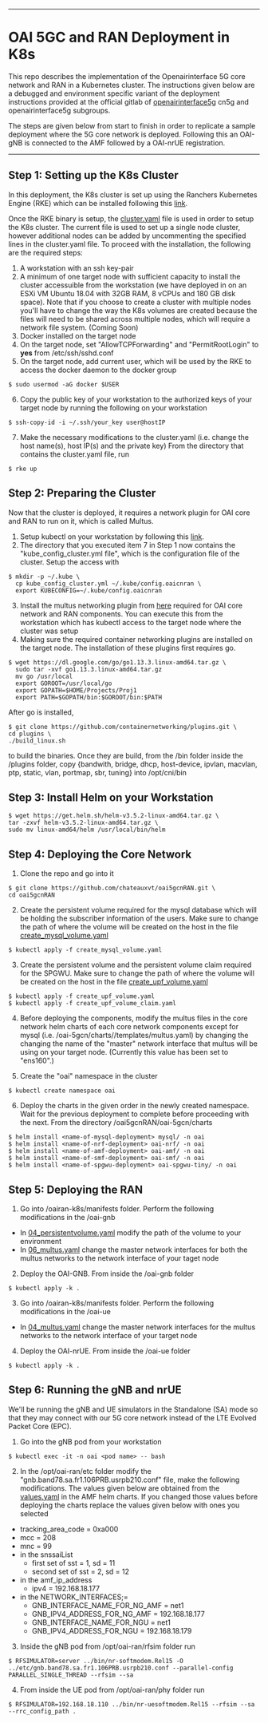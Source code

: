 ------------------------------------------------------------------------------

# OAI 5GC and RAN Deployment in K8s 
 
This repo describes the implementation of the Openairinterface 5G core network and RAN in a Kubernetes cluster. The instructions given below are a debugged and environment specific variant of the deployment instructions provided at the official gitlab of [openairinterface5g](https://gitlab.eurecom.fr/oai) cn5g and openairinterface5g subgroups.

The steps are given below from start to finish in order to replicate a sample deployment where the 5G core network is deployed. Following this an OAI-gNB is connected to the AMF followed by a OAI-nrUE registration.

------------------------------------------------------------------------------

## Step 1: Setting up the K8s Cluster

In this deployment, the K8s cluster is set up using the Ranchers Kubernetes Engine (RKE) which can be installed following this [link](https://rancher.com/docs/rke/latest/en/installation/).

Once the RKE binary is setup, the [cluster.yaml](cluster.yml) file is used in order to setup the K8s cluster. The current file is used to set up a single node cluster, however additional nodes can be added by uncommenting the specified lines in the cluster.yaml file. To proceed with the installation, the following are the required steps: 
1. A workstation with an ssh key-pair
2. A minimum of one target node with sufficient capacity to install the cluster accessuible from the workstation (we have deployed in on an ESXi VM Ubuntu 18.04 with 32GB RAM, 8 vCPUs and 180 GB disk space). Note that if you choose to create a cluster with multiple nodes you'll have to change the way the K8s volumes are created because the files will need to be shared across multiple nodes, which will require a network file system. (Coming Soon)
3. Docker installed on the target node
4. On the target node, set "AllowTCPForwarding" and "PermitRootLogin" to **yes** from /etc/ssh/sshd.conf  
5. On the target node, add current user, which will be used by the RKE to access the docker daemon to the docker group 
```
$ sudo usermod -aG docker $USER
```
6. Copy the public key of your workstation to the authorized keys of your target node by running the following on your workstation
```
$ ssh-copy-id -i ~/.ssh/your_key user@hostIP
```
7. Make the necessary modifications to the cluster.yaml (i.e. change the host name(s), host IP(s) and the private key)
 From the directory that contains the cluster.yaml file, run
```
$ rke up
```
## Step 2: Preparing the Cluster
Now that the cluster is deployed, it requires a network plugin for OAI core and RAN to run on it, which is called Multus. 
1. Setup kubectl on your workstation by following this [link](https://kubernetes.io/docs/tasks/tools/install-kubectl-linux/).
2. The directory that you executed item 7 in Step 1 now contains the "kube_config_cluster.yml file", which is the configuration file of the cluster. Setup the access with
```
$ mkdir -p ~/.kube \
  cp kube_config_cluster.yml ~/.kube/config.oaicnran \
  export KUBECONFIG=~/.kube/config.oaicnran 
```
3. Install the multus networking plugin from [here](https://github.com/k8snetworkplumbingwg/multus-cni) required for OAI core network and RAN components. You can execute this from the workstation which has kubectl access to the target node where the cluster was setup
4. Making sure the required container networking plugins are installed on the target node. The installation of these plugins first requires go. 
```
$ wget https://dl.google.com/go/go1.13.3.linux-amd64.tar.gz \ 
  sudo tar -xvf go1.13.3.linux-amd64.tar.gz
  mv go /usr/local 
  export GOROOT=/usr/local/go
  export GOPATH=$HOME/Projects/Proj1
  export PATH=$GOPATH/bin:$GOROOT/bin:$PATH
```
After go is installed,
```
$ git clone https://github.com/containernetworking/plugins.git \
cd plugins \
./build_linux.sh
```
to build the binaries. Once they are build, from the /bin folder inside the /plugins folder, copy {bandwith, bridge, dhcp, host-device, ipvlan, macvlan, ptp, static, vlan, portmap, sbr, tuning} into /opt/cni/bin

## Step 3: Install Helm on your Workstation
```
$ wget https://get.helm.sh/helm-v3.5.2-linux-amd64.tar.gz \
tar -zxvf helm-v3.5.2-linux-amd64.tar.gz \
sudo mv linux-amd64/helm /usr/local/bin/helm
```
## Step 4: Deploying the Core Network
1. Clone the repo and go into it
```
$ git clone https://github.com/chateauxvt/oai5gcnRAN.git \ 
cd oai5gcnRAN 
```
2. Create the persistent volume required for the mysql database which will be holding the subscriber information of the users. Make sure to change the path of where the volume will be created on the host in the file [create_mysql_volume.yaml](create_mysql_volume.yaml)
```
$ kubectl apply -f create_mysql_volume.yaml
```
3. Create the persistent volume and the persistent volume claim required for the SPGWU. Make sure to change the path of where the volume will be created on the host in the file [create_upf_volume.yaml](create_upf_volume.yaml)
```
$ kubectl apply -f create_upf_volume.yaml
$ kubectl apply -f create_upf_volume_claim.yaml
```
4. Before deploying the components, modify the multus files in the core network helm charts of each core network components except for mysql (i.e. /oai-5gcn/charts/<component>/templates/multus.yaml) by changing the changing the name of the "master" network interface that multus will be using on your target node. (Currently this value has been set to "ens160".)
 
5. Create the "oai" namespace in the cluster 
```
$ kubectl create namespace oai
```
6. Deploy the charts in the given order in the newly created namespace. Wait for the previous deployment to complete before proceeding with the next. From the directory /oai5gcnRAN/oai-5gcn/charts
```
$ helm install <name-of-mysql-deployment> mysql/ -n oai
$ helm install <name-of-nrf-deployment> oai-nrf/ -n oai
$ helm install <name-of-amf-deployment> oai-amf/ -n oai
$ helm install <name-of-smf-deployment> oai-smf/ -n oai
$ helm install <name-of-spgwu-deployment> oai-spgwu-tiny/ -n oai
```
## Step 5: Deploying the RAN 
1. Go into /oairan-k8s/manifests folder. Perform the following modifications in the /oai-gnb
  - In [04_persistentvolume.yaml](oairan-k8s/manifests/oai-gnb/04_persistentvolume.yaml) modify the path of the volume to your environment
  - In [06_multus.yaml](oairan-k8s/manifests/oai-gnb/06_multus.yaml) change the master network interfaces for both the multus networks to the network interface of your taget node
2. Deploy the OAI-GNB. From inside the /oai-gnb folder 
```
$ kubectl apply -k .
```
3. Go into /oairan-k8s/manifests folder. Perform the following modifications in the /oai-ue
  - In [04_multus.yaml](oairan-k8s/manifests/oai-ue/04_multus.yaml) change the master network interfaces for the multus networks to the network interface of your target node
4. Deploy the OAI-nrUE. From inside the /oai-ue folder 
```
$ kubectl apply -k .
```
## Step 6: Running the gNB and nrUE
We'll be running the gNB and UE simulators in the Standalone (SA) mode so that they may connect with our 5G core network instead of the LTE Evolved Packet Core (EPC). 
1. Go into the gNB pod from your workstation
```
$ kubectl exec -it -n oai <pod name> -- bash
```
2. In the /opt/oai-ran/etc folder modify the "gnb.band78.sa.fr1.106PRB.usrpb210.conf" file, make the following modifications. The values given below are obtained from the [values.yaml](oai-5gcn/charts/oai-amf/values.yaml) in the AMF helm charts. If you changed those values before deploying the charts replace the values given below with ones you selected
  - tracking_area_code = 0xa000
  - mcc = 208
  - mnc = 99
  - in the snssaiList 
     - first set of sst = 1, sd = 11
     - second set of sst = 2, sd = 12
  - in the amf_ip_address
     - ipv4 = 192.168.18.177
  - in the NETWORK_INTERFACES;=
     - GNB_INTERFACE_NAME_FOR_NG_AMF = net1
     - GNB_IPV4_ADDRESS_FOR_NG_AMF = 192.168.18.177
     - GNB_INTERFACE_NAME_FOR_NGU = net1
     - GNB_IPV4_ADDRESS_FOR_NGU = 192.168.18.179
 
3. Inside the gNB pod from /opt/oai-ran/rfsim folder run 
```
$ RFSIMULATOR=server ../bin/nr-softmodem.Rel15 -O ../etc/gnb.band78.sa.fr1.106PRB.usrpb210.conf --parallel-config PARALLEL_SINGLE_THREAD --rfsim --sa
```
4. From inside the UE pod from /opt/oai-ran/phy folder run 
```
$ RFSIMULATOR=192.168.18.110 ../bin/nr-uesoftmodem.Rel15 --rfsim --sa --rrc_config_path .
```
 
 
 
 


 



